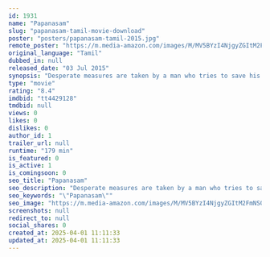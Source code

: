 ```yaml
---
id: 1931
name: "Papanasam"
slug: "papanasam-tamil-movie-download"
poster: "posters/papanasam-tamil-2015.jpg"
remote_poster: "https://m.media-amazon.com/images/M/MV5BYzI4NjgyZGItM2FmNS00NjlmLWFkZDAtNGYxNjQzZTQ4YTFhXkEyXkFqcGc@._V1_SX300.jpg"
original_language: "Tamil"
dubbed_in: null
released_date: "03 Jul 2015"
synopsis: "Desperate measures are taken by a man who tries to save his family from the dark side of the law after they commit an unexpected crime."
type: "movie"
rating: "8.4"
imdbid: "tt4429128"
tmdbid: null
views: 0
likes: 0
dislikes: 0
author_id: 1
trailer_url: null
runtime: "179 min"
is_featured: 0
is_active: 1
is_comingsoon: 0
seo_title: "Papanasam"
seo_description: "Desperate measures are taken by a man who tries to save his family from the dark side of the law after they commit an unexpected crime."
seo_keywords: "\"Papanasam\""
seo_image: "https://m.media-amazon.com/images/M/MV5BYzI4NjgyZGItM2FmNS00NjlmLWFkZDAtNGYxNjQzZTQ4YTFhXkEyXkFqcGc@._V1_SX300.jpg"
screenshots: null
redirect_to: null
social_shares: 0
created_at: 2025-04-01 11:11:33
updated_at: 2025-04-01 11:11:33
---
```


